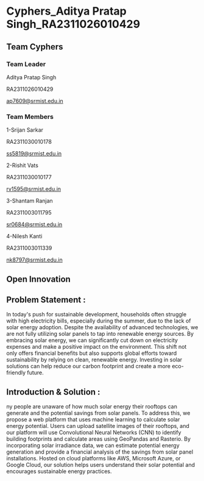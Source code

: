 # Cyphers_Aditya Pratap Singh_RA2311026010429

## Team Cyphers

### Team Leader

Aditya Pratap Singh

RA2311026010429

ap7609@srmist.edu.in

### Team Members

1-Srijan Sarkar

RA2311030010178

ss5819@srmist.edu.in

2-Rishit Vats 

RA2311030010177

rv1595@srmist.edu.in

3-Shantam Ranjan

RA2311003011795

sr0684@srmist.edu.in

4-Nilesh Kanti

RA2311003011339

nk8797@srmist.edu.in

## Open Innovation

## Problem Statement : 
In today's push for sustainable development, households often struggle with high electricity bills, especially during the summer, due to the lack of solar energy adoption. Despite the availability of advanced technologies, we are not fully utilizing solar panels to tap into renewable energy sources. By embracing solar energy, we can significantly cut down on electricity expenses and make a positive impact on the environment. This shift not only offers financial benefits but also supports global efforts toward sustainability by relying on clean, renewable energy. Investing in solar solutions can help reduce our carbon footprint and create a more eco-friendly future.

## Introduction & Solution :
ny people are unaware of how much solar energy their rooftops can generate and the potential savings from solar panels. To address this, we propose a web platform that uses machine learning to calculate solar energy potential. Users can upload satellite images of their rooftops, and our platform will use Convolutional Neural Networks (CNN) to identify building footprints and calculate areas using GeoPandas and Rasterio. By incorporating solar irradiance data, we can estimate potential energy generation and provide a financial analysis of the savings from solar panel installations. Hosted on cloud platforms like AWS, Microsoft Azure, or Google Cloud, our solution helps users understand their solar potential and encourages sustainable energy practices.









